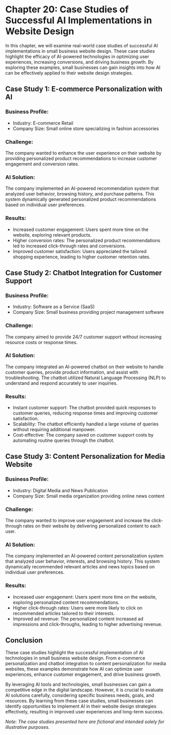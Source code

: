 Chapter 20: Case Studies of Successful AI Implementations in Website Design
===========================================================================

In this chapter, we will examine real-world case studies of successful AI implementations in small business website design. These case studies highlight the efficacy of AI-powered technologies in optimizing user experiences, increasing conversions, and driving business growth. By exploring these examples, small businesses can gain insights into how AI can be effectively applied to their website design strategies.

Case Study 1: E-commerce Personalization with AI
------------------------------------------------

### Business Profile:

* Industry: E-commerce Retail
* Company Size: Small online store specializing in fashion accessories

### Challenge:

The company wanted to enhance the user experience on their website by providing personalized product recommendations to increase customer engagement and conversion rates.

### AI Solution:

The company implemented an AI-powered recommendation system that analyzed user behavior, browsing history, and purchase patterns. This system dynamically generated personalized product recommendations based on individual user preferences.

### Results:

* Increased customer engagement: Users spent more time on the website, exploring relevant products.
* Higher conversion rates: The personalized product recommendations led to increased click-through rates and conversions.
* Improved customer satisfaction: Users appreciated the tailored shopping experience, leading to higher customer retention rates.

Case Study 2: Chatbot Integration for Customer Support
------------------------------------------------------

### Business Profile:

* Industry: Software as a Service (SaaS)
* Company Size: Small business providing project management software

### Challenge:

The company aimed to provide 24/7 customer support without increasing resource costs or response times.

### AI Solution:

The company integrated an AI-powered chatbot on their website to handle customer queries, provide product information, and assist with troubleshooting. The chatbot utilized Natural Language Processing (NLP) to understand and respond accurately to user inquiries.

### Results:

* Instant customer support: The chatbot provided quick responses to customer queries, reducing response times and improving customer satisfaction.
* Scalability: The chatbot efficiently handled a large volume of queries without requiring additional manpower.
* Cost-effective: The company saved on customer support costs by automating routine queries through the chatbot.

Case Study 3: Content Personalization for Media Website
-------------------------------------------------------

### Business Profile:

* Industry: Digital Media and News Publication
* Company Size: Small media organization providing online news content

### Challenge:

The company wanted to improve user engagement and increase the click-through rates on their website by delivering personalized content to each user.

### AI Solution:

The company implemented an AI-powered content personalization system that analyzed user behavior, interests, and browsing history. This system dynamically recommended relevant articles and news topics based on individual user preferences.

### Results:

* Increased user engagement: Users spent more time on the website, exploring personalized content recommendations.
* Higher click-through rates: Users were more likely to click on recommended articles tailored to their interests.
* Improved ad revenue: The personalized content increased ad impressions and click-throughs, leading to higher advertising revenue.

Conclusion
----------

These case studies highlight the successful implementation of AI technologies in small business website design. From e-commerce personalization and chatbot integration to content personalization for media websites, these examples demonstrate how AI can optimize user experiences, enhance customer engagement, and drive business growth.

By leveraging AI tools and technologies, small businesses can gain a competitive edge in the digital landscape. However, it is crucial to evaluate AI solutions carefully, considering specific business needs, goals, and resources. By learning from these case studies, small businesses can identify opportunities to implement AI in their website design strategies effectively, resulting in improved user experiences and long-term success.

*Note: The case studies presented here are fictional and intended solely for illustrative purposes.*
